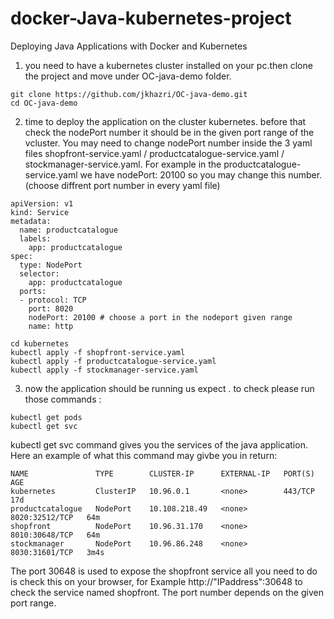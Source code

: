 # docker-Java-kubernetes-project
Deploying Java Applications with Docker and Kubernetes
1. you need to have a kubernetes cluster installed on your pc.then clone the project and move under OC-java-demo folder.
```
git clone https://github.com/jkhazri/OC-java-demo.git
cd OC-java-demo
```

2. time to deploy the application on the cluster kubernetes. before that check the nodePort number it should be in the given port range of the vcluster.
You may need to change nodePort number inside the 3 yaml files shopfront-service.yaml / productcatalogue-service.yaml / stockmanager-service.yaml.
For example in the productcatalogue-service.yaml we have nodePort: 20100 so you may change this number. (choose diffrent port number in every yaml file)

```
apiVersion: v1
kind: Service
metadata:
  name: productcatalogue
  labels:
    app: productcatalogue
spec:
  type: NodePort
  selector:
    app: productcatalogue
  ports:
  - protocol: TCP
    port: 8020
    nodePort: 20100 # choose a port in the nodeport given range
    name: http
```

```
cd kubernetes
kubectl apply -f shopfront-service.yaml
kubectl apply -f productcatalogue-service.yaml
kubectl apply -f stockmanager-service.yaml

```
3. now the application should be running us expect . to check please run those commands :
```
kubectl get pods
kubectl get svc
```
kubectl get svc command gives you the services of the java application. Here an example of what this command may givbe you in return: 

```
NAME               TYPE        CLUSTER-IP      EXTERNAL-IP   PORT(S)          AGE
kubernetes         ClusterIP   10.96.0.1       <none>        443/TCP          17d
productcatalogue   NodePort    10.108.218.49   <none>        8020:32512/TCP   64m
shopfront          NodePort    10.96.31.170    <none>        8010:30648/TCP   64m
stockmanager       NodePort    10.96.86.248    <none>        8030:31601/TCP   3m4s
```

The port 30648 is used to expose the shopfront service all you need  to do is check this on your browser, for Example http://"IPaddress":30648 to check the service named shopfront.
The port number depends on the given port range.
